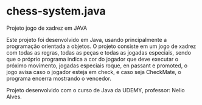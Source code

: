 # chess-system.java
Projeto jogo de xadrez em JAVA

Este projeto foi desenvolvido em Java, usando principalmente a programação orientada a objetos.
O projeto consiste em um jogo de xadrez com todas as regras, todas as peças e todas as jogadas especiais, sendo que o próprio programa indica a cor do jogador que deve executar
o próximo movimento, jogadas especiais roque, en passant e promoted, o jogo avisa caso o jogador esteja em check, e caso seja CheckMate, o programa encerra mostrando o vencedor.

Projeto desenvolvido com o curso de Java da UDEMY, professor: Nelio Alves.
